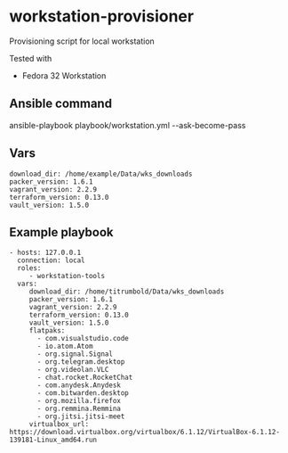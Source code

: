 # workstation-provisioner
Provisioning script for local workstation

Tested with
 - Fedora 32 Workstation

## Ansible command
ansible-playbook playbook/workstation.yml --ask-become-pass

## Vars
```
download_dir: /home/example/Data/wks_downloads
packer_version: 1.6.1
vagrant_version: 2.2.9
terraform_version: 0.13.0
vault_version: 1.5.0
```

## Example playbook
```
- hosts: 127.0.0.1
  connection: local
  roles:
     - workstation-tools
  vars: 
     download_dir: /home/titrumbold/Data/wks_downloads
     packer_version: 1.6.1
     vagrant_version: 2.2.9
     terraform_version: 0.13.0
     vault_version: 1.5.0
     flatpaks:
       - com.visualstudio.code
       - io.atom.Atom
       - org.signal.Signal
       - org.telegram.desktop
       - org.videolan.VLC
       - chat.rocket.RocketChat
       - com.anydesk.Anydesk
       - com.bitwarden.desktop
       - org.mozilla.firefox
       - org.remmina.Remmina
       - org.jitsi.jitsi-meet
     virtualbox_url: https://download.virtualbox.org/virtualbox/6.1.12/VirtualBox-6.1.12-139181-Linux_amd64.run  
```